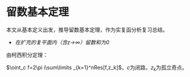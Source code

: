 # 留数基本定理

本文从基本定义出发，推导留数基本定理，作为实复函分析复习总结。

- *在扩充的复平面内（含z→∞）留数和为0*

由柯西积分定理：

$\oint_c f=2\pi i\sum\limits _{k=1}^nRes[f,z_k]$，$c$为闭路，$z_k$为孤立奇点。
